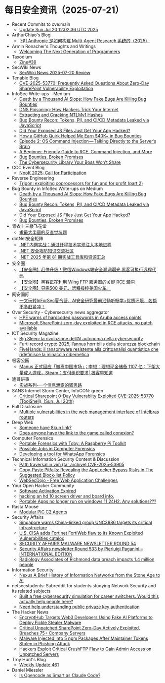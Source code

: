 # 每日安全资讯（2025-07-21）

- Recent Commits to cve:main
  - [Update Sun Jul 20 12:02:36 UTC 2025](https://github.com/trickest/cve/commit/8a84f6fd7aee4192266a2b1bcbc2c84cca0cf9d0)
- ArthurChiao's Blog
  - [[译] Anthropic 是如何构建 Multi-Agent Research 系统的（2025）](https://arthurchiao.github.io/blog/built-multi-agent-research-system-zh/)
- Armin Ronacher's Thoughts and Writings
  - [Welcoming The Next Generation of Programmers](https://lucumr.pocoo.org/2025/7/20/the-next-generation/)
- Taxodium
  - [Zine#39](https://taxodium.ink//39.html)
- SecWiki News
  - [SecWiki News 2025-07-20 Review](http://www.sec-wiki.com/?2025-07-20)
- Tenable Blog
  - [CVE-2025-53770: Frequently Asked Questions About Zero-Day SharePoint Vulnerability Exploitation](https://www.tenable.com/blog/cve-2025-53770-frequently-asked-questions-about-zero-day-sharepoint-vulnerability-exploitation)
- InfoSec Write-ups - Medium
  - [Death by a Thousand AI Slops: How Fake Bugs Are Killing Bug Bounties](https://infosecwriteups.com/death-by-a-thousand-ai-slops-how-fake-bugs-are-killing-bug-bounties-e4a8803edab7?source=rss----7b722bfd1b8d---4)
  - [DNS Poisoning: How Hackers Trick Your Internet](https://infosecwriteups.com/dns-poisoning-how-hackers-trick-your-internet-7621e93517a6?source=rss----7b722bfd1b8d---4)
  - [Extracting and Cracking NTLMv1 Hashes](https://infosecwriteups.com/extracting-and-cracking-ntlmv1-hashes-035ea0267d3e?source=rss----7b722bfd1b8d---4)
  - [Bug Bounty Recon: Tokens, PII, and CI/CD Metadata Leaked via JavaScript](https://infosecwriteups.com/bug-bounty-recon-tokens-pii-and-ci-cd-metadata-leaked-via-javascript-76e3c2594957?source=rss----7b722bfd1b8d---4)
  - [Did Your Exposed JS Files Just Get Your App Hacked?](https://infosecwriteups.com/did-your-exposed-js-files-just-get-your-app-hacked-2f8c43789091?source=rss----7b722bfd1b8d---4)
  - [How a GitHub Quirk Helped Me Earn $40K+ in Bug Bounties](https://infosecwriteups.com/how-a-github-quirk-helped-me-earn-40k-in-bug-bounties-8efa66b8771f?source=rss----7b722bfd1b8d---4)
  - [Episode 2: OS Command Injection — Talking Directly to the Server’s Brain](https://infosecwriteups.com/episode-2-os-command-injection-talking-directly-to-the-servers-brain-7fdb828aaae3?source=rss----7b722bfd1b8d---4)
  - [A Beginner-Friendly Guide to RCE, Command Injection, and More](https://infosecwriteups.com/a-beginner-friendly-guide-to-rce-command-injection-and-more-eadf64b481eb?source=rss----7b722bfd1b8d---4)
  - [Bug Bounties, Broken Promises](https://infosecwriteups.com/bug-bounties-broken-promises-a19557db0aaa?source=rss----7b722bfd1b8d---4)
  - [The Cybersecurity Library Your Boss Won’t Share](https://infosecwriteups.com/the-cybersecurity-library-your-boss-wont-share-37421d69e328?source=rss----7b722bfd1b8d---4)
- CCC Event Blog
  - [NooK 2025: Call for Participation](https://events.ccc.de/2025/07/20/nook/)
- Reverse Engineering
  - [Trigon: exploiting coprocessors for fun and for profit (part 2)](https://www.reddit.com/r/ReverseEngineering/comments/1m4dtis/trigon_exploiting_coprocessors_for_fun_and_for/)
- Bug Bounty in InfoSec Write-ups on Medium
  - [Death by a Thousand AI Slops: How Fake Bugs Are Killing Bug Bounties](https://infosecwriteups.com/death-by-a-thousand-ai-slops-how-fake-bugs-are-killing-bug-bounties-e4a8803edab7?source=rss----7b722bfd1b8d--bug_bounty)
  - [Bug Bounty Recon: Tokens, PII, and CI/CD Metadata Leaked via JavaScript](https://infosecwriteups.com/bug-bounty-recon-tokens-pii-and-ci-cd-metadata-leaked-via-javascript-76e3c2594957?source=rss----7b722bfd1b8d--bug_bounty)
  - [Did Your Exposed JS Files Just Get Your App Hacked?](https://infosecwriteups.com/did-your-exposed-js-files-just-get-your-app-hacked-2f8c43789091?source=rss----7b722bfd1b8d--bug_bounty)
  - [Bug Bounties, Broken Promises](https://infosecwriteups.com/bug-bounties-broken-promises-a19557db0aaa?source=rss----7b722bfd1b8d--bug_bounty)
- 青衣十三楼飞花堂
  - [求最大半圆的反直觉坑题](https://mp.weixin.qq.com/s?__biz=MzUzMjQyMDE3Ng==&mid=2247488447&idx=1&sn=f29dd21b572efa3bebfbd145afaa2c26)
- dotNet安全矩阵
  - [.NET内网实战：通过纤程技术实现注入本地进程](https://mp.weixin.qq.com/s?__biz=MzUyOTc3NTQ5MA==&mid=2247500125&idx=1&sn=5f9671089cd7f58ef8696b0387262212)
  - [.NET 安全攻防知识交流社区](https://mp.weixin.qq.com/s?__biz=MzUyOTc3NTQ5MA==&mid=2247500125&idx=2&sn=2459bfb5a486c8c1acf77de60ab6fcb6)
  - [.NET 2025 年第 81 期实战工具库和资源汇总](https://mp.weixin.qq.com/s?__biz=MzUyOTc3NTQ5MA==&mid=2247500125&idx=3&sn=a178a87486a960fd2afb7d0f20d512b4)
- 安全圈
  - [【安全圈】赶快升级！微信Windows端安全漏洞曝光 黑客可执行远程代码](https://mp.weixin.qq.com/s?__biz=MzIzMzE4NDU1OQ==&mid=2652070749&idx=1&sn=050b8e30630112c924e35a27ee30ecd3)
  - [【安全圈】黑客正在利用 Wing FTP 服务器的关键 RCE 漏洞](https://mp.weixin.qq.com/s?__biz=MzIzMzE4NDU1OQ==&mid=2652070749&idx=2&sn=04105f8ddc32460791073712282f5bbf)
  - [【安全圈】只需500 美元，远程操控美国火车。](https://mp.weixin.qq.com/s?__biz=MzIzMzE4NDU1OQ==&mid=2652070749&idx=3&sn=0e63c4702280a1793641fe2bee920786)
- 网安国际
  - [一文玩转InForSec夏令营，AI安全研究最前沿畅听畅学+优质环境，名额不多赶紧冲！](https://mp.weixin.qq.com/s?__biz=MzA4ODYzMjU0NQ==&mid=2652317815&idx=1&sn=083cc0c684dbd47c3ebbd01ca9c7f04a)
- Over Security - Cybersecurity news aggregator
  - [HPE warns of hardcoded passwords in Aruba access points](https://www.bleepingcomputer.com/news/security/hpe-warns-of-hardcoded-passwords-in-aruba-access-points/)
  - [Microsoft SharePoint zero-day exploited in RCE attacks, no patch available](https://www.bleepingcomputer.com/news/microsoft/microsoft-sharepoint-zero-day-exploited-in-rce-attacks-no-patch-available/)
- ICT Security Magazine
  - [Big Sleep: la rivoluzione dell’AI autonoma nella cybersecurity](https://www.ictsecuritymagazine.com/notizie/big-sleep-ai-autonoma/)
  - [Furti record crypto 2025, l’annus horribilis della sicurezza blockchain](https://www.ictsecuritymagazine.com/notizie/furti-crypto-2025-blockchain/)
  - [FiveHands: il ransomware resistente alla crittoanalisi quantistica che ridefinisce la minaccia cibernetica](https://www.ictsecuritymagazine.com/articoli/fivehands-il-ransomware-quantisticamente-resistente-che-ridefinisce-la-minaccia-cibernetica/)
- 极客公园
  - [Manus 正式回应「撤离中国市场」；李想：理想现金储备 1107 亿；下架大量成人游戏，Steam：支付组织要求| 极客早知道](https://mp.weixin.qq.com/s?__biz=MTMwNDMwODQ0MQ==&mid=2653083080&idx=1&sn=e88a939d69c938e62cc4641eba241029)
- 迪哥讲事
  - [实战系列-一个信息泄露的骚思路](https://mp.weixin.qq.com/s?__biz=MzIzMTIzNTM0MA==&mid=2247497914&idx=1&sn=ed12fb2731c23782d025122420e5912d)
- SANS Internet Storm Center, InfoCON: green
  - [Critical Sharepoint 0-Day Vulnerablity Exploited CVE-2025-53770 (ToolShell), (Sun, Jul 20th)](https://isc.sans.edu/diary/rss/32122)
- Full Disclosure
  - [Multiple vulnerabilities in the web management interface of	Intelbras routers](https://seclists.org/fulldisclosure/2025/Jul/14)
- Deep Web
  - [Someone have 8kun link?](https://www.reddit.com/r/deepweb/comments/1m53jse/someone_have_8kun_link/)
  - [Does anyone have the link to the game called conexion?](https://www.reddit.com/r/deepweb/comments/1m4rctn/does_anyone_have_the_link_to_the_game_called/)
- Computer Forensics
  - [Portable Forensics with Toby: A Raspberry Pi Toolkit](https://www.reddit.com/r/computerforensics/comments/1m4qxo8/portable_forensics_with_toby_a_raspberry_pi/)
  - [Possible Jobs in Computer Forensics](https://www.reddit.com/r/computerforensics/comments/1m4w93u/possible_jobs_in_computer_forensics/)
  - [Developing a tool for WhatsApp Forensics](https://www.reddit.com/r/computerforensics/comments/1m4ohwu/developing_a_tool_for_whatsapp_forensics/)
- Technical Information Security Content & Discussion
  - [Path traversal in vim (tar archive) CVE-2025-53905](https://www.reddit.com/r/netsec/comments/1m4yeqf/path_traversal_in_vim_tar_archive_cve202553905/)
  - [Copy-Paste Pitfalls: Revealing the AppLocker Bypass Risks in The Suggested Block-list Policy](https://www.reddit.com/r/netsec/comments/1m4pism/copypaste_pitfalls_revealing_the_applocker_bypass/)
  - [WebSecDojo - Free Web Application Challenges](https://www.reddit.com/r/netsec/comments/1m4uhcc/websecdojo_free_web_application_challenges/)
- Your Open Hacker Community
  - [Software Activation Expired](https://www.reddit.com/r/HowToHack/comments/1m52ngk/software_activation_expired/)
  - [hacking an hd 10 screen driver and board info.](https://www.reddit.com/r/HowToHack/comments/1m4l5a7/hacking_an_hd_10_screen_driver_and_board_info/)
  - [Portable Apps no longer run on windows 11 24H2. Any solutions???](https://www.reddit.com/r/HowToHack/comments/1m4jttd/portable_apps_no_longer_run_on_windows_11_24h2/)
- Rasta Mouse
  - [Modular PIC C2 Agents](https://rastamouse.me/modular-pic-c2-agents/)
- Security Affairs
  - [Singapore warns China-linked group UNC3886 targets its critical infrastructure](https://securityaffairs.com/180179/uncategorized/singapore-warns-china-linked-group-unc3886-targets-its-critical-infrastructure.html)
  - [U.S. CISA adds Fortinet FortiWeb flaw to its Known Exploited Vulnerabilities catalog](https://securityaffairs.com/180162/hacking/u-s-cisa-adds-fortinet-fortiweb-flaw-to-its-known-exploited-vulnerabilities-catalog.html)
  - [SECURITY AFFAIRS MALWARE NEWSLETTER ROUND 54](https://securityaffairs.com/180151/breaking-news/security-affairs-malware-newsletter-round-54.html)
  - [Security Affairs newsletter Round 533 by Pierluigi Paganini – INTERNATIONAL EDITION](https://securityaffairs.com/180142/breaking-news/security-affairs-newsletter-round-533-by-pierluigi-paganini-international-edition.html)
  - [Radiology Associates of Richmond data breach impacts 1.4 million people](https://securityaffairs.com/180128/data-breach/radiology-associates-of-richmond-data-breach-impacts-1-4-million-people.html)
- Information Security
  - [Nexus A Brief History of Information Networks from the Stone Age to AI](https://www.reddit.com/r/Information_Security/comments/1m4stx9/nexus_a_brief_history_of_information_networks/)
- netsecstudents: Subreddit for students studying Network Security and its related subjects
  - [Built a free cybersecurity simulation for career switchers. Would this actually help people here?](https://www.reddit.com/r/netsecstudents/comments/1m4zyco/built_a_free_cybersecurity_simulation_for_career/)
  - [Need help understanding public privaze key authentication](https://www.reddit.com/r/netsecstudents/comments/1m4v6ax/need_help_understanding_public_privaze_key/)
- The Hacker News
  - [EncryptHub Targets Web3 Developers Using Fake AI Platforms to Deploy Fickle Stealer Malware](https://thehackernews.com/2025/07/encrypthub-targets-web3-developers.html)
  - [Critical Unpatched SharePoint Zero-Day Actively Exploited, Breaches 75+ Company Servers](https://thehackernews.com/2025/07/critical-microsoft-sharepoint-flaw.html)
  - [Malware Injected into 5 npm Packages After Maintainer Tokens Stolen in Phishing Attack](https://thehackernews.com/2025/07/malware-injected-into-6-npm-packages.html)
  - [Hackers Exploit Critical CrushFTP Flaw to Gain Admin Access on Unpatched Servers](https://thehackernews.com/2025/07/hackers-exploit-critical-crushftp-flaw.html)
- Troy Hunt's Blog
  - [Weekly Update 461](https://www.troyhunt.com/weekly-update-461/)
- Daniel Miessler
  - [Is Opencode as Smart as Claude Code?](https://danielmiessler.com/blog/opencode-vs-claude-code)
